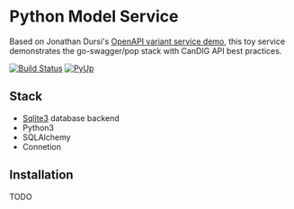 # Python Model Service

Based on Jonathan Dursi's [OpenAPI variant service demo](https://github.com/CanDIG/openapi_calls_example), this toy service demonstrates the go-swagger/pop stack with CanDIG API best practices.

[![Build Status](https://travis-ci.org/CanDIG/go-model-service.svg?branch=master)](https://travis-ci.org/CanDIG/go-model-service)
[![PyUp](https://pyup.io/repos/github/CanDIG/python_model_service/)](https://pyup.io/repos/github/CanDIG/python_model_service/)

## Stack

- [Sqlite3](https://www.sqlite.org/index.html) database backend
- Python3
- SQLAlchemy
- Connetion

## Installation

TODO
